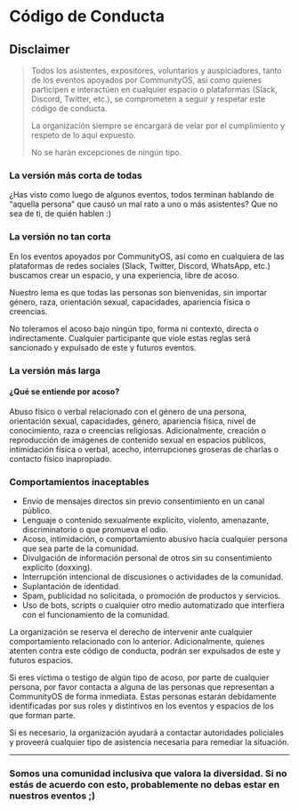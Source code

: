 # Código de Conducta

## Disclaimer

> Todos los asistentes, expositores, voluntarios y auspiciadores, tanto de los eventos apoyados por CommunityOS, así como quienes participen e interactúen en cualquier espacio o plataformas (Slack, Discord, Twitter, etc.), se comprometen a seguir y respetar este código de conducta.
> 
> La organización siempre se encargará de velar por el cumplimiento y respeto de lo aquí expuesto.
> 
> No se harán excepciones de ningún tipo.

### La versión más corta de todas

¿Has visto como luego de algunos eventos, todos terminan hablando de “aquella persona” que causó un mal rato a uno o más asistentes? Que no sea de ti, de quién hablen :)

### La versión no tan corta

En los eventos apoyados por CommunityOS, así como en cualquiera de las plataformas de redes sociales (Slack, Twitter, Discord, WhatsApp, etc.) buscamos crear un espacio, y una experiencia, libre de acoso.

Nuestro lema es que todas las personas son bienvenidas, sin importar género, raza, orientación sexual, capacidades, apariencia física o creencias.

No toleramos el acoso bajo ningún tipo, forma ni contexto, directa o indirectamente. Cualquier participante que viole estas reglas será sancionado y expulsado de este y futuros eventos.

### La versión más larga

#### ¿Qué se entiende por acoso?

Abuso físico o verbal relacionado con el género de una persona, orientación sexual, capacidades, género, apariencia física, nivel de conocimiento, raza o creencias religiosas. Adicionalmente, creación o reproducción de imágenes de contenido sexual en espacios públicos, intimidación física o verbal, acecho, interrupciones groseras de charlas o contacto físico inapropiado.

### Comportamientos inaceptables
- Envío de mensajes directos sin previo consentimiento en un canal público.
- Lenguaje o contenido sexualmente explícito, violento, amenazante, discriminatorio o que promueva el odio.
- Acoso, intimidación, o comportamiento abusivo hacia cualquier persona que sea parte de la comunidad.
- Divulgación de información personal de otros sin su consentimiento explícito (doxxing).
- Interrupción intencional de discusiones o actividades de la comunidad.
- Suplantación de identidad.
- Spam, publicidad no solicitada, o promoción de productos y servicios.
- Uso de bots, scripts o cualquier otro medio automatizado que interfiera con el funcionamiento de la comunidad.

La organización se reserva el derecho de intervenir ante cualquier comportamiento relacionado con lo anterior. Adicionalmente, quienes atenten contra este código de conducta, podrán ser expulsados de este y futuros espacios.

Si eres víctima o testigo de algún tipo de acoso, por parte de cualquier persona, por favor contacta a alguna de las personas que representan a CommunityOS de forma inmediata. Estas personas estarán debidamente identificadas por sus roles y distintivos en los eventos y espacios de los que forman parte.

Si es necesario, la organización ayudará a contactar autoridades policiales y proveerá cualquier tipo de asistencia necesaria para remediar la situación.

---

### Somos una comunidad inclusiva que valora la diversidad. Si no estás de acuerdo con esto, probablemente no debas estar en nuestros eventos ;)
